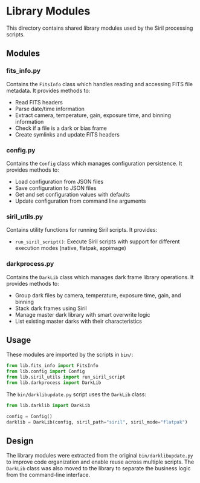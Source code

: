 # Library Modules

This directory contains shared library modules used by the Siril processing scripts.

## Modules

### fits_info.py
Contains the `FitsInfo` class which handles reading and accessing FITS file metadata. It provides methods to:
- Read FITS headers
- Parse date/time information
- Extract camera, temperature, gain, exposure time, and binning information
- Check if a file is a dark or bias frame
- Create symlinks and update FITS headers

### config.py
Contains the `Config` class which manages configuration persistence. It provides methods to:
- Load configuration from JSON files
- Save configuration to JSON files
- Get and set configuration values with defaults
- Update configuration from command line arguments

### siril_utils.py
Contains utility functions for running Siril scripts. It provides:
- `run_siril_script()`: Execute Siril scripts with support for different execution modes (native, flatpak, appimage)

### darkprocess.py
Contains the `DarkLib` class which manages dark frame library operations. It provides methods to:
- Group dark files by camera, temperature, exposure time, gain, and binning
- Stack dark frames using Siril
- Manage master dark library with smart overwrite logic
- List existing master darks with their characteristics

## Usage

These modules are imported by the scripts in `bin/`:

```python
from lib.fits_info import FitsInfo
from lib.config import Config
from lib.siril_utils import run_siril_script
from lib.darkprocess import DarkLib
```

The `bin/darklibupdate.py` script uses the `DarkLib` class:

```python
from lib.darklib import DarkLib

config = Config()
darklib = DarkLib(config, siril_path="siril", siril_mode="flatpak")
```

## Design

The library modules were extracted from the original `bin/darklibupdate.py` to improve code organization and enable reuse across multiple scripts. The `DarkLib` class was also moved to the library to separate the business logic from the command-line interface.
